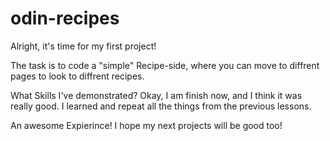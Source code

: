 # odin-recipes

Alright, it's time for my first project!

The task is to code a "simple" Recipe-side, where you can move to diffrent pages to look to diffrent recipes.

What Skills I've demonstrated?
Okay, I am finish now, and I think it was really good. I learned and repeat all the things from the previous lessons.

An awesome Expierince! I hope my next projects will be good too!

